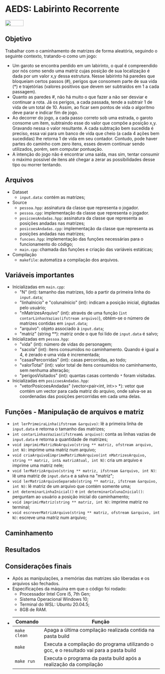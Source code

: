 # AEDS: Labirinto Recorrente
 <img align="center" height="20px" width="60px" src="https://img.shields.io/badge/C%2B%2B-00599C?style=for-the-badge&logo=c%2B%2B&logoColor=white"/> </br>

## Objetivo
Trabalhar com o caminhamento de matrizes de forma aleatória, seguindo o seguinte contexto, tratando-o como um jogo:<br>
* Um garoto se encontra perdido em um labirinto, o qual é compreendido por nós como sendo uma matriz cujas posição de sua localização é dada por um valor x,y dessa estrutura. Nesse labirinto há paredes que bloqueiam certos passos (#), perigos que consomem parte de sua vida (*) e trajetórias (valores positivos que devem ser subtraídos em 1 a cada passagem).
* Quanto as paredes #, não há muito o que fazer a não ser desviar e continuar a rota. Já os perigos, a cada passada, tende a subtrair 1 de vida de um total de 10. Assim, ao ficar sem pontos de vida o algoritmo deve parar e indicar fim de jogo.
* Ao decorrer do jogo, a cada passo correto sob uma estrada, o garoto consome um item, subtraindo esse do valor que compõe a posição x,y. Gravando nessa o valor resultante. A cada subtração bem sucedida é preciso, essa vai para um banco de vida que cheio (a cada 4 ações bem sucedidas) lhe retorna 1 de vida em seu contador. Contudo, pode haver partes do caminho com zero itens, esses devem continuar sendo utilizados, porém, sem computar pontuação.
* A intenção do jogo não é encontrar uma saída, mas sim, tentar consumir o máximo possível de itens até chegar a zerar as possibilidades desse tipo ou morrer tentando.

## Arquivos
* Dataset
  * ```input.data```: contém as matrizes;
* Source
  * ```pessoa.hpp```: assinatura da classe que representa o jogador. 
  * ```pessoa.cpp```: implementação da classe que representa o jogador. 
  * ```posicoesAndadas.hpp```: assinatura da classe que representa as posições andadas nas matrizes; 
  * ```posicoesAndadas.cpp```: implementação da classe que representa as posições andadas nas matrizes;
  * ```funcoes.hpp```: implementação das funções necessárias para o funcionamento do código;
  * ```main.cpp```: chamada das funções e criação das variáveis estáticas;
* Compilação
  * ```makefile```: automatiza a compilação dos arquivos.
  
## Variáveis importantes
* Inicializadas em ```main.cpp```:
  * "N" (int): tamanho das matrizes, lido a partir da primeira linha do ```input.data```;
  * "linhaInicio" e "colunaInicio" (int): indicam a posição inicial, digitadas pelo usuário;
  * "nMatrizesArquivo" (int): através de uma função (```int contarLinhasVazias(ifstream arquivo)```), obtém-se o número de matrizes contidas em ```input.data```;
  * "arquivo": objeto associado à ```input.data```;
  * "matriz" (string **): matriz onde o que foi lido de ```input.data``` é salvo;
* Inicializadas em ```pessoa.hpp```:
  * "vida" (int): número de vidas do personagem;
  * "sacola" (int): itens consumidos no caminhamento. Quando é igual a 4, é zerado e uma vida é incrementada;
  * "casasPercorridas" (int): casas percorridas, ao todo; 
  * "valorTotal" (int): valor total de itens consumidos no caminhamento, sem nenhuma alteração;
  * "perigosVisitados" (int): quantas casas contendo ```*``` foram visitadas.
* Inicializadas em ```posicoesAndadas.hpp```:
  * "vetorPosicoesAndadas" (vector<pair<int, int>> *): vetor que contém um vector para cada matriz do arquivo, onde salva-se as coordenadas das posições percorridas em cada uma delas.

## Funções - Manipulação de arquivos e matriz
* ```int lerPrimeiraLinha(ifstream &arquivo)```: lê a primeira linha de ```input.data``` e retorna o tamanho das matrizes;
* ```int contarLinhasVazias(ifstream& arquivo)```: conta as linhas vazias de ```input.data``` e retorna a quantidade de matrizes;
* ```void imprimirMatrizNoArquivo(string ** matriz, ofstream arquivo, int N)```: imprime uma matriz num arquivo;
* ```void criaArquivoEimprimeMatrizNoArquivo(int nMatrizesArquivo, string ** matriz, int& matrizAtual, int N)```: cria um arquivo e imprime uma matriz nele;
* ```void lerMatrizArquivo(string ** matriz, ifstream &arquivo, int N)```: lê uma matriz de ```input.data``` e a salva na "matriz";
* ```void lerMatrizArquivoSeparado(string ** matriz, ifstream &arquivo, int N)```: lê matriz de um arquivo que contém somente uma;
* ```int determinarLinhaInicial()``` e ```int determinarColunaInicial()```: perguntam ao usuário a posição inicial do caminhamento;
* ```void imprimirMatriz(string ** matriz, int N)```: imprime matriz no terminal;
* ```void escreverMatrizArquivo(string ** matriz, ofstream &arquivo, int N)```: escreve uma matriz num arquivo;

## Caminhamento

## Resultados 

## Considerações finais
* Após as manipulações, a memórias das matrizes são liberadas e os arquivos são fechados.
* Especificações da máquina em que o código foi rodado:
  * Processador Intel Core i5, 7th Gen;
  * Sistema Operacional Windows 10;
  * Terminal do WSL: Ubuntu 20.04.5;
  * 8GB de RAM.
* | Comando                |  Função                                                                                           |                     
  | -----------------------| ------------------------------------------------------------------------------------------------- |
  |  `make clean`          | Apaga a última compilação realizada contida na pasta build                                        |
  |  `make`                | Executa a compilação do programa utilizando o gcc, e o resultado vai para a pasta build           |
  |  `make run`            | Executa o programa da pasta build após a realização da compilação                                 |
